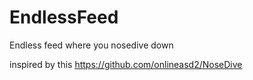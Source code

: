 # EndlessFeed
Endless feed where you nosedive down

inspired by this
https://github.com/onlineasd2/NoseDive
